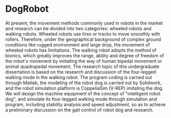 # DogRobot
At present, the movement methods commonly used in robots in the market and research can be divided into two categories: wheeled robots and walking robots. Wheeled robots use tires or tracks to move
smoothly with rollers. Therefore, under the geographical background of complex ground conditions like
rugged environment and large drop, the movement of wheeled robots has limitations. The walking robot adopts
the method of bionics, which greatly improves the range, ability and degree of freedom of the robot's
movement by imitating the way of human bipedal movement or animal quadrupedal movement. The research
topic of this undergraduate dissertation is based on the research and discussion of the four-legged walking
mode in the walking robot. The program coding is carried out through Matlab, the modeling of the robot dog is
carried out by Solidwork, and the robot simulation platform is CoppeliaSim (V-REP) imitating the dog. We
will design the machine equipment of the concept of "intelligent robot dog", and simulate its four-legged
walking mode through simulation and program, including stability analysis and speed adjustment, so as to
achieve a preliminary discussion on the gait control of robot dog and research.